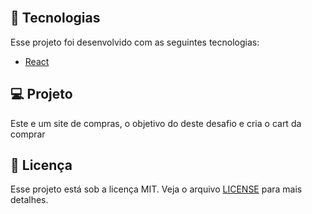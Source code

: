 

<br>

## 🚀 Tecnologias

Esse projeto foi desenvolvido com as seguintes tecnologias:

- [React](https://reactjs.org)

## 💻 Projeto

Este e um site de compras, o objetivo do deste desafio e cria o cart da comprar

## :memo: Licença

Esse projeto está sob a licença MIT. Veja o arquivo [LICENSE](LICENSE.md) para mais detalhes.
